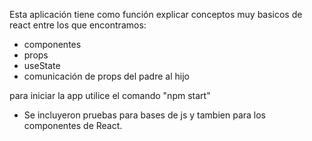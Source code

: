Esta aplicación tiene como función explicar conceptos muy basicos de react entre los que encontramos:
* componentes
* props
* useState
* comunicación de props del padre al hijo

para iniciar la app utilice el comando "npm start"


* Se incluyeron pruebas para bases de js y tambien para los componentes de React.